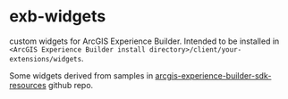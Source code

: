 # exb-widgets
custom widgets for ArcGIS Experience Builder.  Intended to be installed in `<ArcGIS Experience Builder install directory>/client/your-extensions/widgets`.

Some widgets derived from samples in [arcgis-experience-builder-sdk-resources](https://github.com/Esri/arcgis-experience-builder-sdk-resources) github repo.
